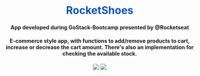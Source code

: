 <div align="center">

  <h1 align="center" style="color:#0F52BA">RocketShoes</h1>
  <h4 align="center">App developed during GoStack-Bootcamp presented by @Rocketseat</h4>
  <h4>E-commerce style app, with functions to add/remove products to cart, increase or decrease the cart amount. There's also an implementation for checking the available stock.</h4>
  <div align="center">
  <a href="https://imgur.com/AO5bKvP"><img src="https://i.imgur.com/AO5bKvP.png"/></a>
  <a href="https://imgur.com/YU6X0ol"><img src="https://i.imgur.com/YU6X0ol.png"/></a>
  </div>
</div>

